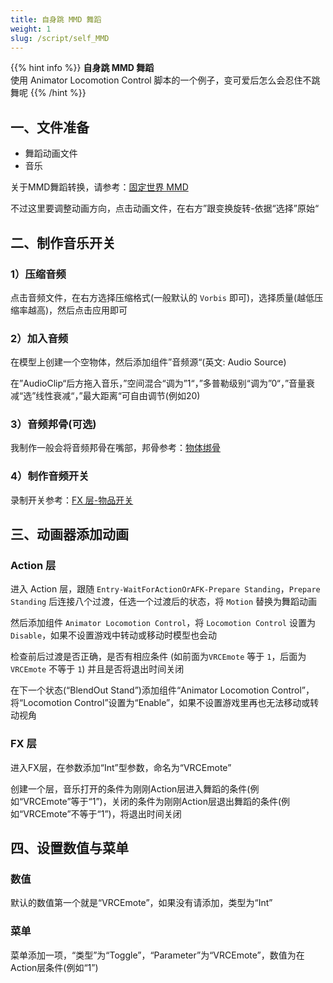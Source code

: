 ```yaml
---
title: 自身跳 MMD 舞蹈
weight: 1
slug: /script/self_MMD
---
```


{{% hint info %}}
**自身跳 MMD 舞蹈**  
使用 Animator Locomotion Control 脚本的一个例子，变可爱后怎么会忍住不跳舞呢
{{% /hint %}}

## 一、文件准备

- 舞蹈动画文件
- 音乐

关于MMD舞蹈转换，请参考：[固定世界 MMD](/additional/set_mmd)

不过这里要调整动画方向，点击动画文件，在右方”跟变换旋转-依据“选择”原始“

## 二、制作音乐开关

### 1）压缩音频

点击音频文件，在右方选择压缩格式(一般默认的 `Vorbis` 即可)，选择质量(越低压缩率越高)，然后点击应用即可

### 2）加入音频

在模型上创建一个空物体，然后添加组件”音频源“(英文: Audio Source)

在”AudioClip“后方拖入音乐，”空间混合“调为”1“，”多普勒级别“调为”0“，”音量衰减“选”线性衰减“，”最大距离“可自由调节(例如20)

### 3）音频邦骨(可选)

我制作一般会将音频邦骨在嘴部，邦骨参考：[物体绑骨](/additional/tied_bones)

### 4）制作音频开关

录制开关参考：[FX 层-物品开关](/editing/switch)

## 三、动画器添加动画

### Action 层

进入 Action 层，跟随 `Entry-WaitForActionOrAFK-Prepare Standing`，`Prepare Standing` 后连接八个过渡，任选一个过渡后的状态，将 `Motion` 替换为舞蹈动画

然后添加组件 `Animator Locomotion Control`，将 `Locomotion Control` 设置为 `Disable`，如果不设置游戏中转动或移动时模型也会动

检查前后过渡是否正确，是否有相应条件 (如前面为`VRCEmote` 等于 `1`，后面为 `VRCEmote` 不等于 `1`) 并且是否将退出时间关闭

在下一个状态(“BlendOut Stand”)添加组件“Animator Locomotion Control”，将“Locomotion Control”设置为“Enable”，如果不设置游戏里再也无法移动或转动视角

### FX 层

进入FX层，在参数添加“Int”型参数，命名为“VRCEmote”

创建一个层，音乐打开的条件为刚刚Action层进入舞蹈的条件(例如“VRCEmote”等于“1”)，关闭的条件为刚刚Action层退出舞蹈的条件(例如“VRCEmote”不等于“1”)，将退出时间关闭

## 四、设置数值与菜单

### 数值

默认的数值第一个就是“VRCEmote”，如果没有请添加，类型为“Int”

### 菜单

菜单添加一项，“类型”为“Toggle”，“Parameter”为“VRCEmote”，数值为在Action层条件(例如“1”)
